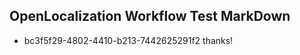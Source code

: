 ## OpenLocalization Workflow Test MarkDown
* bc3f5f29-4802-4410-b213-7442625291f2 thanks!

<!--HONumber=Dec16_HO1-->



